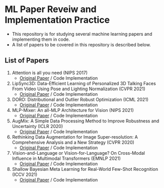 # ML Paper Reveiw and Implementation Practice

- This repository is for studying several machine learning papers and implementing them in code.
- A list of papers to be covered in this repository is described below.

## List of Papers
1. Attention is all you need (NIPS 2017)
    - [Original Paper](https://arxiv.org/pdf/1706.03762.pdf) / Code Implementation
1. LipSync3D: Data-Efficient Learning of Personalized 3D Talking Faces From Video Using Pose and Lighting Normalization (CVPR 2021)
    - [Original Paper](https://arxiv.org/pdf/2106.04185.pdf) / Code Implementation
1. DORO: Distributional and Outlier Robust Optimization (ICML 2021)
    - [Original Paper](http://proceedings.mlr.press/v139/zhai21a/zhai21a.pdf) / Code Implementation
1. MLP-Mixer: An all-MLP Architecture for Vision (NIPS 2021)
    - [Original Paper](https://arxiv.org/pdf/2105.01601.pdf) / Code Implementation
1. AugMix: A Simple Data Processing Method to Improve Robustness and Uncertainty (ICLR 2020)
    - [Original Paper](https://openreview.net/forum?id=S1gmrxHFvB) / Code Implementation
1. Rethinking Data Augmentation for Image Super-resolution: A Comprehensive Analysis and a New Strategy (CVPR 2020)
    - [Original Paper](https://arxiv.org/pdf/2004.00448.pdf) / Code Implementation
1. Vision-and-Language or Vision-for-Language? On Cross-Modal Influence in Multimodal Transformers (EMNLP 2021)
    - [Original Paper](https://aclanthology.org/2021.emnlp-main.775.pdf) / Code Implementation
1. Shallow Bayesian Meta Learning for Real-World Few-Shot Recognition (ICCV 2021)
    - [Original Paper](https://openaccess.thecvf.com/content/ICCV2021/papers/Zhang_Shallow_Bayesian_Meta_Learning_for_Real-World_Few-Shot_Recognition_ICCV_2021_paper.pdf) / Code Implementation
